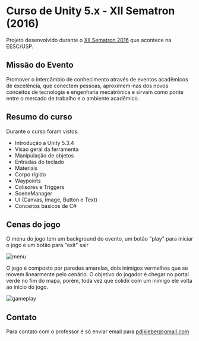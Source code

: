 # Curso de Unity 5.x - XII Sematron (2016)

Projeto desenvolvido durante o [XII Sematron 2016](http://www.sematron.com.br/) que acontece na EESC/USP. 

## Missão do Evento

Promover o intercâmbio de conhecimento através de eventos acadêmicos de excelência, que conectem pessoas, aproximem-nas dos novos conceitos de tecnologia e engenharia mecatrônica e sirvam como ponte entre o mercado de trabalho e o ambiente acadêmico.

## Resumo do curso

Durante o curso foram vistos:

* Introdução a Unity 5.3.4
* Visao geral da ferramenta
* Manipulação de objetos
* Entradas do teclado
* Materiais
* Corpo rígido
* Waypoints
* Colisores e Triggers
* SceneManager
* UI (Canvas, Image, Button e Text)
* Conceitos básicos de C#

## Cenas do jogo

O menu do jogo tem um background do evento, um botão "play" para iniciar o jogo e um botão para "exit" sair

![menu](http://img.prntscr.com/img?url=http://i.imgur.com/CvBNrPM.png)

O jogo é composto por paredes amarelas, dois inimigos vermelhos que se movem linearmente pelo cenário. O objetivo do jogador é chegar no portal verde no fim do mapa, porém, toda vez que colidir com um inimigo ele volta ao início do jogo.

![gameplay](http://img.prntscr.com/img?url=http://i.imgur.com/HnKCUYK.png)

## Contato

Para contato com o professor é só enviar email para pdjkleber@gmail.com

